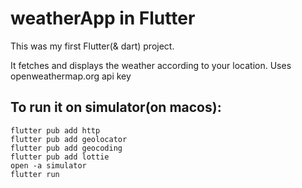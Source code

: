 # weatherApp in Flutter

This was my first Flutter(& dart) project.

It fetches and displays the weather according to your location.
Uses openweathermap.org api key

## To run it on simulator(on macos):
```
flutter pub add http
flutter pub add geolocator
flutter pub add geocoding
flutter pub add lottie
open -a simulator
flutter run
```
